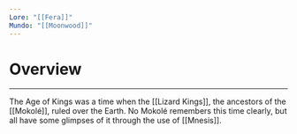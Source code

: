 ```yaml
---
Lore: "[[Fera]]"
Mundo: "[[Moonwood]]"
---
```

# Overview
---
The Age of Kings was a time when the [[Lizard Kings]], the ancestors of the [[Mokolé]], ruled over the Earth. No Mokolé remembers this time clearly, but all have some glimpses of it through the use of [[Mnesis]].